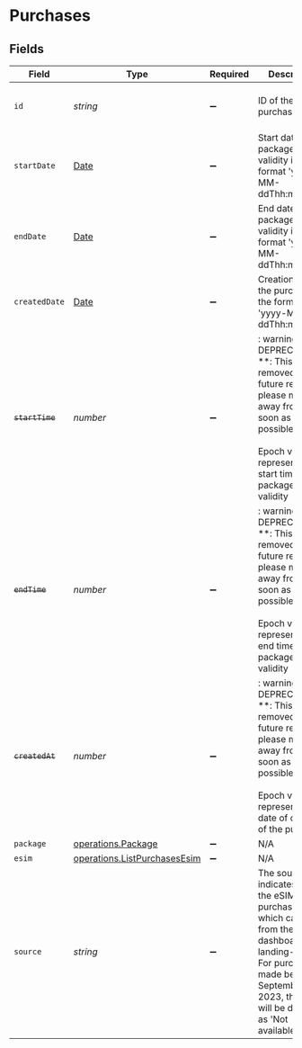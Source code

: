 # Purchases


## Fields

| Field                                                                                                                                                                                                  | Type                                                                                                                                                                                                   | Required                                                                                                                                                                                               | Description                                                                                                                                                                                            | Example                                                                                                                                                                                                |
| ------------------------------------------------------------------------------------------------------------------------------------------------------------------------------------------------------ | ------------------------------------------------------------------------------------------------------------------------------------------------------------------------------------------------------ | ------------------------------------------------------------------------------------------------------------------------------------------------------------------------------------------------------ | ------------------------------------------------------------------------------------------------------------------------------------------------------------------------------------------------------ | ------------------------------------------------------------------------------------------------------------------------------------------------------------------------------------------------------ |
| `id`                                                                                                                                                                                                   | *string*                                                                                                                                                                                               | :heavy_minus_sign:                                                                                                                                                                                     | ID of the purchase                                                                                                                                                                                     | 4973fa15-6979-4daa-9cf3-672620df819c                                                                                                                                                                   |
| `startDate`                                                                                                                                                                                            | [Date](https://developer.mozilla.org/en-US/docs/Web/JavaScript/Reference/Global_Objects/Date)                                                                                                          | :heavy_minus_sign:                                                                                                                                                                                     | Start date of the package's validity in the format 'yyyy-MM-ddThh:mm:ssZZ'                                                                                                                             | 2023-11-01 00:00:00 +0200 +0200                                                                                                                                                                        |
| `endDate`                                                                                                                                                                                              | [Date](https://developer.mozilla.org/en-US/docs/Web/JavaScript/Reference/Global_Objects/Date)                                                                                                          | :heavy_minus_sign:                                                                                                                                                                                     | End date of the package's validity in the format 'yyyy-MM-ddThh:mm:ssZZ'                                                                                                                               | 2023-11-20 23:59:59 +0200 +0200                                                                                                                                                                        |
| `createdDate`                                                                                                                                                                                          | [Date](https://developer.mozilla.org/en-US/docs/Web/JavaScript/Reference/Global_Objects/Date)                                                                                                          | :heavy_minus_sign:                                                                                                                                                                                     | Creation date of the purchase in the format 'yyyy-MM-ddThh:mm:ssZZ'                                                                                                                                    | 2023-10-20 00:00:00 +0000 UTC                                                                                                                                                                          |
| ~~`startTime`~~                                                                                                                                                                                        | *number*                                                                                                                                                                                               | :heavy_minus_sign:                                                                                                                                                                                     | : warning: ** DEPRECATED **: This will be removed in a future release, please migrate away from it as soon as possible.<br/><br/>Epoch value representing the start time of the package's validity     | 1073741824                                                                                                                                                                                             |
| ~~`endTime`~~                                                                                                                                                                                          | *number*                                                                                                                                                                                               | :heavy_minus_sign:                                                                                                                                                                                     | : warning: ** DEPRECATED **: This will be removed in a future release, please migrate away from it as soon as possible.<br/><br/>Epoch value representing the end time of the package's validity       | 1073841824                                                                                                                                                                                             |
| ~~`createdAt`~~                                                                                                                                                                                        | *number*                                                                                                                                                                                               | :heavy_minus_sign:                                                                                                                                                                                     | : warning: ** DEPRECATED **: This will be removed in a future release, please migrate away from it as soon as possible.<br/><br/>Epoch value representing the date of creation of the purchase         | 1073841824                                                                                                                                                                                             |
| `package`                                                                                                                                                                                              | [operations.Package](../../models/operations/package.md)                                                                                                                                               | :heavy_minus_sign:                                                                                                                                                                                     | N/A                                                                                                                                                                                                    |                                                                                                                                                                                                        |
| `esim`                                                                                                                                                                                                 | [operations.ListPurchasesEsim](../../models/operations/listpurchasesesim.md)                                                                                                                           | :heavy_minus_sign:                                                                                                                                                                                     | N/A                                                                                                                                                                                                    |                                                                                                                                                                                                        |
| `source`                                                                                                                                                                                               | *string*                                                                                                                                                                                               | :heavy_minus_sign:                                                                                                                                                                                     | The source indicates where the eSIM was purchased, which can be from the API, dashboard, or landing-page. For purchases made before September 8, 2023, the value will be displayed as 'Not available'. | API                                                                                                                                                                                                    |